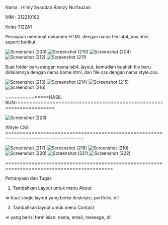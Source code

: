 Nama : Hilmy Syaddad Ramzy Nurfauzan

NIM : 312210162

Kelas TI22A1



Persiapan membuat dokumen HTML dengan nama file lab4_box.html seperti berikut.


![Screenshot (203)](https://github.com/Hilmyramzy/lab4web./assets/115677769/f396bd80-7289-434e-94d9-94bd03a47cf4)
![Screenshot (210)](https://github.com/Hilmyramzy/lab4web./assets/115677769/11154fc8-7e83-47d1-b73c-f414b74fdc26)
![Screenshot (204)](https://github.com/Hilmyramzy/lab4web./assets/115677769/ba692d6e-48cb-476f-8842-db8cdbd6cab7)
![Screenshot (212)](https://github.com/Hilmyramzy/lab4web./assets/115677769/d966f761-6d1b-44a6-ae8d-bb559371052e)
![Screenshot (211)](https://github.com/Hilmyramzy/lab4web./assets/115677769/90e36aaf-4bc5-4681-b670-1c7073795143)





Buat folder baru dengan nama lab4_layout, kemudian buatlah file baru didalamnya dengan nama
home.html, dan file css dengan nama style.css.


![Screenshot (213)](https://github.com/Hilmyramzy/lab4web./assets/115677769/70a50453-7515-427e-a375-1c87e1fd06dc)
![Screenshot (214)](https://github.com/Hilmyramzy/lab4web./assets/115677769/37ca11ec-e4ef-409a-ae32-66f2a1518463)
![Screenshot (215)](https://github.com/Hilmyramzy/lab4web./assets/115677769/2935902f-3126-4fde-9f82-688b3d86382c)
![Screenshot (216)](https://github.com/Hilmyramzy/lab4web./assets/115677769/1832304e-bd16-4c94-aca5-ec30d1a2a24c)

===============HASIL RUN====================================================================

![Screenshot (223)](https://github.com/Hilmyramzy/lab4web./assets/115677769/476cee4e-a7a3-49fa-8c54-48d70ae360b3)


#Style CSS =================================================================================

![Screenshot (217)](https://github.com/Hilmyramzy/lab4web./assets/115677769/d16cf397-499d-4b78-8662-31e94e61b941)
![Screenshot (218)](https://github.com/Hilmyramzy/lab4web./assets/115677769/f3daa4e7-ce73-49dc-a113-08d7be4595dd)
![Screenshot (219)](https://github.com/Hilmyramzy/lab4web./assets/115677769/e8a70962-2e0d-45ec-b387-39713194d6d9)
![Screenshot (220)](https://github.com/Hilmyramzy/lab4web./assets/115677769/88210c76-f533-4fa6-a665-cd765ed2d087)
![Screenshot (221)](https://github.com/Hilmyramzy/lab4web./assets/115677769/2c36f2b3-c999-4397-ba23-01f935e66482)
![Screenshot (222)](https://github.com/Hilmyramzy/lab4web./assets/115677769/4df7cf4d-7c79-41c8-ac6e-a86a74386212)

===========================================================================================

Pertanyaan dan Tugas

1. Tambahkan Layout untuk menu About

=> buat single layout yang berisi deskripsi, portfolio, dll

2. Tambahkan layout untuk menu Contact
   
=> yang berisi form isian: nama, email, message, dll



















